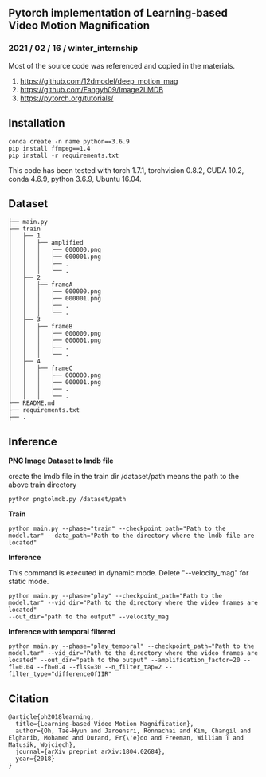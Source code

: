 ## Pytorch implementation of Learning-based Video Motion Magnification
### 2021 / 02 / 16 / winter_internship

Most of the source code was referenced and copied in the materials.
1. https://github.com/12dmodel/deep_motion_mag
2. https://github.com/Fangyh09/Image2LMDB
3. https://pytorch.org/tutorials/

## Installation
    conda create -n name python==3.6.9
    pip install ffmpeg==1.4
    pip install -r requirements.txt
This code has been tested with torch 1.7.1, torchvision 0.8.2, CUDA 10.2, conda 4.6.9, python 3.6.9, Ubuntu 16.04.

## Dataset
    ├── main.py
    ├── train
    │   ├── 1
    │   │   ├── amplified
    │   │   │   ├── 000000.png
    │   │   │   ├── 000001.png
    │   │   │   ├── .
    │   │   │   └── .
    │   ├── 2   
    │   │   ├── frameA
    │   │   │   ├── 000000.png
    │   │   │   ├── 000001.png
    │   │   │   ├── .
    │   │   │   └── .
    │   ├── 3   
    │   │   ├── frameB
    │   │   │   ├── 000000.png
    │   │   │   ├── 000001.png
    │   │   │   ├── .
    │   │   │   └── .
    │   ├── 4   
    │   │   ├── frameC
    │   │   │   ├── 000000.png
    │   │   │   ├── 000001.png
    │   │   │   ├── .
    │   │   │   └── .
    ├── README.md
    ├── requirements.txt
    ├── .

## Inference
**PNG Image Dataset to lmdb file**

create the lmdb file in the train dir
/dataset/path means the path to the above train directory
        
    python pngtolmdb.py /dataset/path 

**Train**

    python main.py --phase="train" --checkpoint_path="Path to the model.tar" --data_path="Path to the directory where the lmdb file are located"

**Inference**

This command is executed in dynamic mode. Delete "--velocity_mag" for static mode.

    python main.py --phase="play" --checkpoint_path="Path to the model.tar" --vid_dir="Path to the directory where the video frames are located" 
    --out_dir="path to the output" --velocity_mag

**Inference with temporal filtered**

    python main.py --phase="play_temporal" --checkpoint_path="Path to the model.tar" --vid_dir="Path to the directory where the video frames are located" --out_dir="path to the output" --amplification_factor=20 --fl=0.04 --fh=0.4 --flss=30 --n_filter_tap=2 --filter_type="differenceOfIIR"

## Citation
    @article{oh2018learning,
      title={Learning-based Video Motion Magnification},
      author={Oh, Tae-Hyun and Jaroensri, Ronnachai and Kim, Changil and Elgharib, Mohamed and Durand, Fr{\'e}do and Freeman, William T and Matusik, Wojciech},
      journal={arXiv preprint arXiv:1804.02684},
      year={2018}
    }
